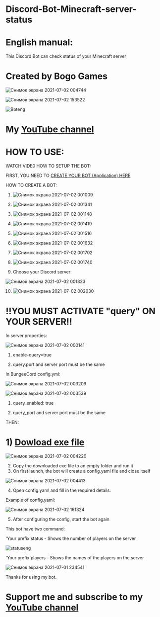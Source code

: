 # Discord-Bot-Minecraft-server-status

# English manual:

This Discord Bot can check status of your Minecraft server

# Created by Bogo Games 

![Снимок экрана 2021-07-02 004744](https://user-images.githubusercontent.com/68331759/124193265-30fe7500-dacf-11eb-8a69-6f3f9fa8709c.jpg)

![Снимок экрана 2021-07-02 153522](https://user-images.githubusercontent.com/68331759/124275536-592bb980-db4b-11eb-893f-672b607e7e9d.jpg)


![Boteng](https://user-images.githubusercontent.com/68331759/124186867-9a798600-dac5-11eb-830f-deff8be20de0.PNG)


# My [YouTube channel](https://www.youtube.com/channel/UCOz0Fg2RFbx1WP_a0306FnQ)

# HOW TO USE:

WATCH VIDE0 HOW TO SETUP THE BOT:

FIRST, YOU NEED TO [CREATE YOUR BOT (Application) HERE](https://discord.com/developers/applications)

HOW TO CREATE A BOT:

1) ![Снимок экрана 2021-07-02 001009](https://user-images.githubusercontent.com/68331759/124191163-0e1e9180-dacc-11eb-9564-a89930bc5efc.jpg)

2) ![Снимок экрана 2021-07-02 001341](https://user-images.githubusercontent.com/68331759/124191199-1e367100-dacc-11eb-8c70-34fc1695ac13.jpg)
 
3) ![Снимок экрана 2021-07-02 001148](https://user-images.githubusercontent.com/68331759/124191212-24c4e880-dacc-11eb-84b5-e7a76a243146.jpg)
 
4) ![Снимок экрана 2021-07-02 001419](https://user-images.githubusercontent.com/68331759/124191235-30181400-dacc-11eb-932f-f5e4c1a4ec32.jpg)

5) ![Снимок экрана 2021-07-02 001516](https://user-images.githubusercontent.com/68331759/124191286-41612080-dacc-11eb-9d17-f74b22c815d6.jpg)

6) ![Снимок экрана 2021-07-02 001632](https://user-images.githubusercontent.com/68331759/124191292-4625d480-dacc-11eb-91f6-9c7ad5cb3825.jpg)

7) ![Снимок экрана 2021-07-02 001702](https://user-images.githubusercontent.com/68331759/124191299-4a51f200-dacc-11eb-8c00-8d6aa27135d0.jpg)

8) ![Снимок экрана 2021-07-02 001740](https://user-images.githubusercontent.com/68331759/124191326-50e06980-dacc-11eb-8a1a-4a6a19c04193.jpg)

9) Choose your Discord server:

![Снимок экрана 2021-07-02 001823](https://user-images.githubusercontent.com/68331759/124191368-5fc71c00-dacc-11eb-811f-2431253d5392.jpg)

10) ![Снимок экрана 2021-07-02 002030](https://user-images.githubusercontent.com/68331759/124191378-635aa300-dacc-11eb-8b67-547921d4ffed.jpg)


# !!YOU MUST ACTIVATE "query" ON YOUR SERVER!!

In server.properties:

![Снимок экрана 2021-07-02 000141](https://user-images.githubusercontent.com/68331759/124189048-c9452b80-dac8-11eb-84ba-14b6bd42d21a.jpg)

1) enable-query=true

2) query.port and server port must be the same

In BungeeCord config.yml:

![Снимок экрана 2021-07-02 003209](https://user-images.githubusercontent.com/68331759/124191775-f72c6f00-dacc-11eb-8530-d655da03230e.jpg)

![Снимок экрана 2021-07-02 003539](https://user-images.githubusercontent.com/68331759/124192135-7752d480-dacd-11eb-9729-7d19051191db.jpg)

1) query_enabled: true

2) query_port and server port must be the same

TНЕN:

# 1) [Dowload exe file](https://github.com/svesnav/Discord-Bot-Minecraft-server-status/releases)

![Снимок экрана 2021-07-02 004220](https://user-images.githubusercontent.com/68331759/124192712-65256600-dace-11eb-86fb-3c13fbbbcfca.jpg)

2) Copy the downloaded exe file to an empty folder and run it
3) On first launch, the bot will create a config.yaml file and close itself

![Снимок экрана 2021-07-02 004413](https://user-images.githubusercontent.com/68331759/124192904-b6355a00-dace-11eb-8e65-7ebafe9dd38c.jpg)

4) Open config.yaml and fill in the required details: 

Example of config.yaml:

![Снимок экрана 2021-07-02 161324](https://user-images.githubusercontent.com/68331759/124279869-a8c0b400-db50-11eb-81cb-d2c86cf70951.jpg)
 
5) After configuring the config, start the bot again
 
 This bot have two command:
 
 'Your prefix'status - Shows the number of players on the server
 
 ![statuseng](https://user-images.githubusercontent.com/68331759/124187038-dad90400-dac5-11eb-9075-5a2613b09627.PNG)

 'Your prefix'players - Shows the names of the players on the server
 
 ![Снимок экрана 2021-07-01 234541](https://user-images.githubusercontent.com/68331759/124187417-7a969200-dac6-11eb-8165-82061853b35d.jpg)
 
 Thanks for using my bot.
 
 # Support me and subscribe to my [YouTube channel](https://www.youtube.com/channel/UCOz0Fg2RFbx1WP_a0306FnQ)

 
 

